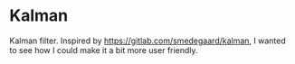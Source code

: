 # Kalman

Kalman filter. Inspired by https://gitlab.com/smedegaard/kalman, I wanted
to see how I could make it a bit more user friendly.
